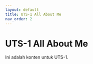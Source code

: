 ```yaml
---
layout: default
title: UTS-1 All About Me
nav_order: 2
---
```


# UTS-1 All About Me

Ini adalah konten untuk UTS-1.
